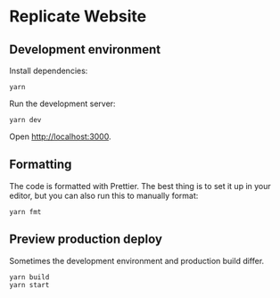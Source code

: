 # Replicate Website

## Development environment

Install dependencies:

    yarn

Run the development server:

    yarn dev

Open [http://localhost:3000](http://localhost:3000).

## Formatting

The code is formatted with Prettier. The best thing is to set it up in your editor, but you can also run this to manually format:

    yarn fmt

## Preview production deploy

Sometimes the development environment and production build differ.

    yarn build
    yarn start
